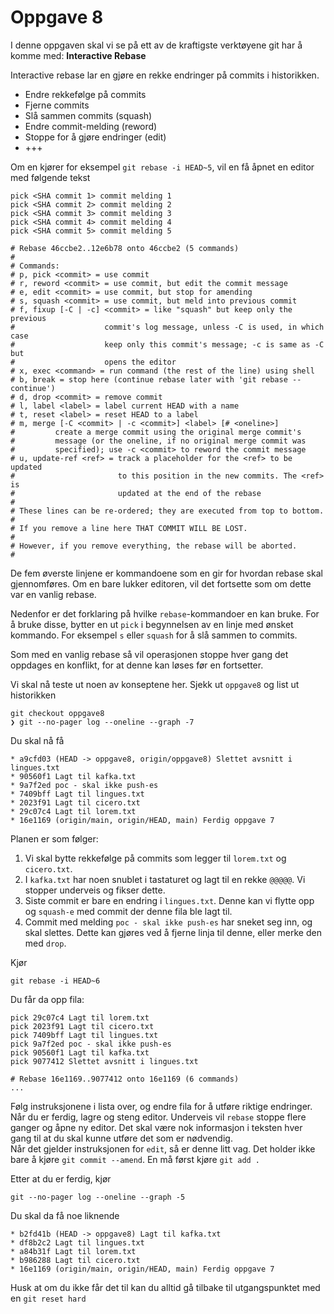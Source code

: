# Oppgave 8

I denne oppgaven skal vi se på ett av de kraftigste verktøyene git har å komme med: **Interactive Rebase**

Interactive rebase lar en gjøre en rekke endringer på commits i historikken.
 - Endre rekkefølge på commits
 - Fjerne commits
 - Slå sammen commits (squash)
 - Endre commit-melding (reword)
 - Stoppe for å gjøre endringer (edit)
 - +++

Om en kjører for eksempel `git rebase -i HEAD~5`, vil en få åpnet en editor med følgende tekst
```text
pick <SHA commit 1> commit melding 1
pick <SHA commit 2> commit melding 2
pick <SHA commit 3> commit melding 3
pick <SHA commit 4> commit melding 4
pick <SHA commit 5> commit melding 5

# Rebase 46ccbe2..12e6b78 onto 46ccbe2 (5 commands)
#
# Commands:
# p, pick <commit> = use commit
# r, reword <commit> = use commit, but edit the commit message
# e, edit <commit> = use commit, but stop for amending
# s, squash <commit> = use commit, but meld into previous commit
# f, fixup [-C | -c] <commit> = like "squash" but keep only the previous
#                    commit's log message, unless -C is used, in which case
#                    keep only this commit's message; -c is same as -C but
#                    opens the editor
# x, exec <command> = run command (the rest of the line) using shell
# b, break = stop here (continue rebase later with 'git rebase --continue')
# d, drop <commit> = remove commit
# l, label <label> = label current HEAD with a name
# t, reset <label> = reset HEAD to a label
# m, merge [-C <commit> | -c <commit>] <label> [# <oneline>]
#         create a merge commit using the original merge commit's
#         message (or the oneline, if no original merge commit was
#         specified); use -c <commit> to reword the commit message
# u, update-ref <ref> = track a placeholder for the <ref> to be updated
#                       to this position in the new commits. The <ref> is
#                       updated at the end of the rebase
#
# These lines can be re-ordered; they are executed from top to bottom.
#
# If you remove a line here THAT COMMIT WILL BE LOST.
#
# However, if you remove everything, the rebase will be aborted.
#

```

De fem øverste linjene er kommandoene som en gir for hvordan rebase skal gjennomføres.
Om en bare lukker editoren, vil det fortsette som om dette var en vanlig rebase.

Nedenfor er det forklaring på hvilke `rebase`-kommandoer en kan bruke. 
For å bruke disse, bytter en ut `pick` i begynnelsen av en linje med ønsket kommando. 
For eksempel `s` eller `squash` for å slå sammen to commits.

Som med en vanlig rebase så vil operasjonen stoppe hver gang det oppdages en konflikt, for at denne kan løses før en fortsetter.

Vi skal nå teste ut noen av konseptene her. Sjekk ut `oppgave8` og list ut historikken
```shell
git checkout oppgave8
❯ git --no-pager log --oneline --graph -7
```
Du skal nå få
```text
* a9cfd03 (HEAD -> oppgave8, origin/oppgave8) Slettet avsnitt i lingues.txt
* 90560f1 Lagt til kafka.txt
* 9a7f2ed poc - skal ikke push-es
* 7409bff Lagt til lingues.txt
* 2023f91 Lagt til cicero.txt
* 29c07c4 Lagt til lorem.txt
* 16e1169 (origin/main, origin/HEAD, main) Ferdig oppgave 7
```
Planen er som følger:
1) Vi skal bytte rekkefølge på commits som legger til `lorem.txt` og `cicero.txt`.
2) I `kafka.txt` har noen snublet i tastaturet og lagt til en rekke `@@@@@`. Vi stopper underveis og fikser dette.
3) Siste commit er bare en endring i `lingues.txt`. Denne kan vi flytte opp og `squash-e` med commit der denne fila ble lagt til.
4) Commit med melding `poc - skal ikke push-es` har sneket seg inn, og skal slettes. Dette kan gjøres ved  å fjerne linja til denne, eller merke den med `drop`.

Kjør
```shell
git rebase -i HEAD~6
```

Du får da opp fila:
```text
pick 29c07c4 Lagt til lorem.txt
pick 2023f91 Lagt til cicero.txt
pick 7409bff Lagt til lingues.txt
pick 9a7f2ed poc - skal ikke push-es
pick 90560f1 Lagt til kafka.txt
pick 9077412 Slettet avsnitt i lingues.txt

# Rebase 16e1169..9077412 onto 16e1169 (6 commands)
...
```

Følg instruksjonene i lista over, og endre fila for å utføre riktige endringer. Når du er ferdig, lagre og steng editor.
Underveis vil `rebase` stoppe flere ganger og åpne ny editor. 
Det skal være nok informasjon i teksten hver gang til at du skal kunne utføre det som er nødvendig.
<br>Når det gjelder instruksjonen for `edit`, så er denne litt vag. Det holder ikke bare å kjøre `git commit --amend`.
En må først kjøre `git add .`

Etter at du er ferdig, kjør
```shell
git --no-pager log --oneline --graph -5
```
Du skal da få noe liknende
```text
* b2fd41b (HEAD -> oppgave8) Lagt til kafka.txt
* df8b2c2 Lagt til lingues.txt
* a84b31f Lagt til lorem.txt
* b986288 Lagt til cicero.txt
* 16e1169 (origin/main, origin/HEAD, main) Ferdig oppgave 7
```
Husk at om du ikke får det til kan du alltid gå tilbake til utgangspunktet med en `git reset hard`

